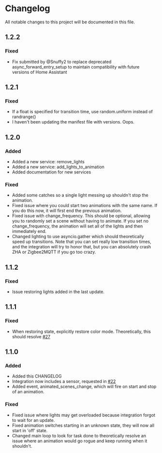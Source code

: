 # Changelog
All notable changes to this project will be documented in this file.

## 1.2.2

### Fixed

- Fix submitted by @Snuffy2 to replace deprecated async_forward_entry_setup to maintain compatibility with future versions of Home Assistant

## 1.2.1

### Fixed

- If a float is specified for transition time, use random.uniform instead of randrange()
- I haven't been updating the manifest file with versions. Oops.

## 1.2.0

### Added

- Added a new service: remove_lights
- Added a new service: add_lights_to_animation
- Added documentation for new services

### Fixed

- Added some catches so a single light messing up shouldn't stop the animation.
- Fixed issue where you could start two animations with the same name. If you do this now, it will first end the previous animation.
- Fixed issue with change_frequency. This should be optional, allowing you to randomly set a scene without having to animate. If you set no change_frequency, the animation will set all of the lights and then immediately end.
- Changed lighting to use asyncio.gather which should theoretically speed up transitions. Note that you can set really low transition times, and the integration will try to honor that, but you can absolutely crash ZHA or Zigbee2MQTT if you go too crazy.

## 1.1.2

### Fixed

- Issue restoring lights added in the last update.

## 1.1.1

### Fixed

- When restoring state, explicitly restore color mode. Theoretically, this should resolve [#27](https://github.com/chazzu/hass-animated-scenes/issues/27)

## 1.1.0

### Added

- Added this CHANGELOG
- Integration now includes a sensor, requested in [#22](https://github.com/chazzu/hass-animated-scenes/issues/22)
- Added event, animated_scenes_change, which will fire on start and stop of an animation.

### Fixed

- Fixed issue where lights may get overloaded because integration forgot to wait for an update.
- Fixed animation switches starting in an unknown state, they will now all start in 'off' state.
- Changed main loop to look for task done to theoretically resolve an issue where an animation would go rogue and keep running when it shouldn't.